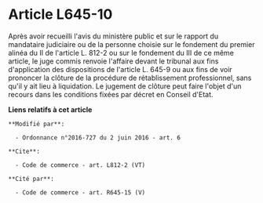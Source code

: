# Article L645-10

Après avoir recueilli l'avis du ministère public et sur le rapport du mandataire judiciaire ou de la personne choisie sur le
fondement du premier alinéa du II de l'article L. 812-2 ou sur le fondement du III de ce même article, le juge commis renvoie
l'affaire devant le tribunal aux fins d'application des dispositions de l'article L. 645-9 ou aux fins de voir prononcer la
clôture de la procédure de rétablissement professionnel, sans qu'il y ait lieu à liquidation. Le jugement de clôture peut
faire l'objet d'un recours dans les conditions fixées par décret en Conseil d'Etat.

**Liens relatifs à cet article**

	**Modifié par**:

	  - Ordonnance n°2016-727 du 2 juin 2016 - art. 6

	**Cite**:

	  - Code de commerce - art. L812-2 (VT)

	**Cité par**:

	  - Code de commerce - art. R645-15 (V)
